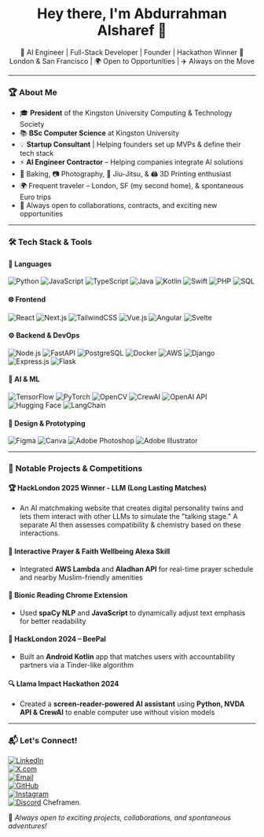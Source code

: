 <h1 align="center">Hey there, I'm Abdurrahman Alsharef 👋</h1>

<p align="center">
🚀 AI Engineer | Full-Stack Developer | Founder | Hackathon Winner  
📍 London & San Francisco | 🌍 Open to Opportunities | ✈️ Always on the Move  
</p>

---

### 🏆 **About Me**  
- 🎓 **President** of the Kingston University Computing & Technology Society  
- 📚 **BSc Computer Science** at Kingston University
- 💡 **Startup Consultant** | Helping founders set up MVPs & define their tech stack 
- ⚡ **AI Engineer Contractor** – Helping companies integrate AI solutions
- 🍰 Baking, 📷 Photography, 🥋 Jiu-Jitsu, & 🖨️ 3D Printing enthusiast  
- 🌍 Frequent traveler – London, SF (my second home), & spontaneous Euro trips  
- 🤝 Always open to collaborations, contracts, and exciting new opportunities  

---

### 🛠 **Tech Stack & Tools**  

#### 📜 **Languages**  
![Python](https://img.shields.io/badge/-Python-3776AB?style=flat&logo=python&logoColor=white)  ![JavaScript](https://img.shields.io/badge/-JavaScript-F7DF1E?style=flat&logo=javascript&logoColor=black) ![TypeScript](https://img.shields.io/badge/-TypeScript-3178C6?style=flat&logo=typescript&logoColor=white)  ![Java](https://img.shields.io/badge/-Java-007396?style=flat&logo=java&logoColor=white)  ![Kotlin](https://img.shields.io/badge/-Kotlin-0095D5?style=flat&logo=kotlin&logoColor=white)  ![Swift](https://img.shields.io/badge/-Swift-FA7343?style=flat&logo=swift&logoColor=white)  ![PHP](https://img.shields.io/badge/-PHP-777BB4?style=flat&logo=php&logoColor=white)  ![SQL](https://img.shields.io/badge/-SQL-4479A1?style=flat&logo=mysql&logoColor=white)  



#### 🌐 **Frontend**  
![React](https://img.shields.io/badge/-React-61DAFB?style=flat&logo=react&logoColor=black)  ![Next.js](https://img.shields.io/badge/-Next.js-000000?style=flat&logo=nextdotjs&logoColor=white)  ![TailwindCSS](https://img.shields.io/badge/-Tailwind_CSS-06B6D4?style=flat&logo=tailwindcss&logoColor=white)  ![Vue.js](https://img.shields.io/badge/-Vue.js-4FC08D?style=flat&logo=vuedotjs&logoColor=white)  ![Angular](https://img.shields.io/badge/-Angular-DD0031?style=flat&logo=angular&logoColor=white)  ![Svelte](https://img.shields.io/badge/-Svelte-FF3E00?style=flat&logo=svelte&logoColor=white)  




#### ⚙️ **Backend & DevOps**  
![Node.js](https://img.shields.io/badge/-Node.js-339933?style=flat&logo=nodedotjs&logoColor=white)  ![FastAPI](https://img.shields.io/badge/-FastAPI-009688?style=flat&logo=fastapi&logoColor=white)  ![PostgreSQL](https://img.shields.io/badge/-PostgreSQL-336791?style=flat&logo=postgresql&logoColor=white)  ![Docker](https://img.shields.io/badge/-Docker-2496ED?style=flat&logo=docker&logoColor=white)  ![AWS](https://img.shields.io/badge/-AWS-232F3E?style=flat&logo=amazonaws&logoColor=white)  ![Django](https://img.shields.io/badge/-Django-092E20?style=flat&logo=django&logoColor=white)  ![Express.js](https://img.shields.io/badge/-Express.js-000000?style=flat&logo=express&logoColor=white)  ![Flask](https://img.shields.io/badge/-Flask-000000?style=flat&logo=flask&logoColor=white)  




#### 🤖 **AI & ML**  
![TensorFlow](https://img.shields.io/badge/-TensorFlow-FF6F00?style=flat&logo=tensorflow&logoColor=white)  ![PyTorch](https://img.shields.io/badge/-PyTorch-EE4C2C?style=flat&logo=pytorch&logoColor=white)  ![OpenCV](https://img.shields.io/badge/-OpenCV-5C3EE8?style=flat&logo=opencv&logoColor=white)  ![CrewAI](https://img.shields.io/badge/-CrewAI-000000?style=flat&logo=python&logoColor=white)  ![OpenAI API](https://img.shields.io/badge/-OpenAI-412991?style=flat&logo=openai&logoColor=white)  ![Hugging Face](https://img.shields.io/badge/-Hugging_Face-FFCC00?style=flat&logo=huggingface&logoColor=black)  ![LangChain](https://img.shields.io/badge/-LangChain-FF6F00?style=flat&logo=langchain&logoColor=white)  




#### 🎨 **Design & Prototyping**  
![Figma](https://img.shields.io/badge/-Figma-F24E1E?style=flat&logo=figma&logoColor=white)  ![Canva](https://img.shields.io/badge/-Canva-00C4CC?style=flat&logo=canva&logoColor=white)  ![Adobe Photoshop](https://img.shields.io/badge/-Adobe_Photoshop-31A8FF?style=flat&logo=adobephotoshop&logoColor=white)  ![Adobe Illustrator](https://img.shields.io/badge/-Adobe_Illustrator-FF9A00?style=flat&logo=adobeillustrator&logoColor=white)  




---

### 🚀 **Notable Projects & Competitions**  

#### 🏆 **HackLondon 2025 Winner - LLM (Long Lasting Matches)**
- An AI matchmaking website that creates digital personality twins and lets them interact with other LLMs to simulate the "talking stage." A separate AI then assesses compatibility & chemistry based on these interactions.

#### 🕌 **Interactive Prayer & Faith Wellbeing Alexa Skill**  
- Integrated **AWS Lambda** and **Aladhan API** for real-time prayer schedule and nearby Muslim-friendly amenities  

#### 🧠 **Bionic Reading Chrome Extension**  
- Used **spaCy NLP** and **JavaScript** to dynamically adjust text emphasis for better readability  

#### 🐝 **HackLondon 2024 – BeePal**  
- Built an **Android Kotlin** app that matches users with accountability partners via a Tinder-like algorithm  

#### 🔍 **Llama Impact Hackathon 2024**  
- Created a **screen-reader-powered AI assistant** using **Python, NVDA API & CrewAI** to enable computer use without vision models  

---

### 📬 **Let's Connect!**  

[![LinkedIn](https://img.shields.io/badge/-LinkedIn-0077B5?style=flat&logo=linkedin&logoColor=white)](https://linkedin.com/in/abdurrahmana)  
[![X.com](https://img.shields.io/badge/-Twitter-1DA1F2?style=flat&logo=twitter&logoColor=white)](https://x.com/buildwithramen)  
[![Email](https://img.shields.io/badge/-Email-D14836?style=flat&logo=gmail&logoColor=white)](mailto:Ramen@ramenstudios.co.uk)  
[![GitHub](https://img.shields.io/badge/-GitHub-181717?style=flat&logo=github&logoColor=white)](https://github.com/narnix0)  
[![Instagram](https://img.shields.io/badge/-Instagram-E4405F?style=flat&logo=instagram&logoColor=white)](https://instagram.com/abdurrahman_alsharef)  
[![Discord](https://img.shields.io/badge/-Discord-5865F2?style=flat&logo=discord&logoColor=white)](https://discord.com/channels/@me) Cheframen.



🚀 _Always open to exciting projects, collaborations, and spontaneous adventures!_
